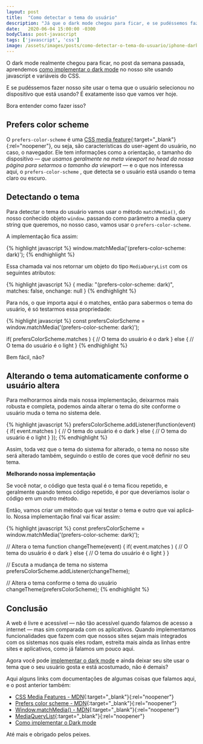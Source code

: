 ```yaml
---
layout: post
title:  "Como detectar o tema do usuário"
description: "Já que o dark mode chegou para ficar, e se pudéssemos fazer nosso site usar o tema que o usuário selecionou no dispositivo que está usando? É exatamente isso que vamos ver hoje."
date:   2020-06-04 15:00:00 -0300
bodyClass: post-javascript
tags: ['javascript', 'css']
image: /assets/images/posts/como-detectar-o-tema-do-usuario/iphone-dark-mode.jpg
---
```


O dark mode realmente chegou para ficar, no post da semana passada, aprendemos [como implementar o dark mode](https://evertonstrack.com.br/blog/como-implementar-dark-mode/) no nosso site usando javascript e variáveis do CSS.

E se pudéssemos fazer nosso site usar o tema que o usuário selecionou no dispositivo que está usando? É exatamente isso que vamos ver hoje.

Bora entender como fazer isso?

## Prefers color scheme

O `prefers-color-scheme` é uma [CSS media feature](https://developer.mozilla.org/en-US/docs/Web/CSS/Media_Queries/Using_media_queries#Media_features){:target="_blank"}{:rel="noopener"}, ou seja, são características do user-agent do usuário, no caso, o navegador. Ele tem informações como a orientação, o tamanho do dispositivo — *que usamos geralmente na meta viewport no head da nossa página para setarmos o tamanho da viewport —*  e o que nos interessa aqui, o `prefers-color-scheme` , que detecta se o usuário está usando o tema claro ou escuro.

## Detectando o tema

Para detectar o tema do usuário vamos usar o método `matchMedia()`, do nosso conhecido objeto `window`.  passando como parâmetro a media query string que queremos, no nosso caso, vamos usar o `prefers-color-scheme`.

A implementação fica assim:

{% highlight javascript %}
window.matchMedia('(prefers-color-scheme: dark)');
{% endhighlight %}

Essa chamada vai nos retornar um objeto do tipo `MediaQueryList` com os seguintes atributos:

{% highlight javascript %}
{
  media: "(prefers-color-scheme: dark)",
  matches: false,
  onchange: null
}
{% endhighlight %}

Para nós, o que importa aqui é o matches, então para sabermos o tema do usuário, é só testarmos essa propriedade:

{% highlight javascript %}
const prefersColorScheme = window.matchMedia('(prefers-color-scheme: dark)');

if( prefersColorScheme.matches ) {
  // O tema do usuário é o dark
} else {
  // O tema do usuário é o light
}
{% endhighlight %}

Bem fácil, não?

## Alterando o tema automaticamente conforme o usuário altera

Para melhorarmos ainda mais nossa implementação, deixarmos mais robusta e completa, podemos ainda alterar o tema do site conforme o usuário muda o tema no sistema dele.

{% highlight javascript %}
prefersColorScheme.addListener(function(event) {
  if( event.matches ) {
    // O tema do usuário é o dark
  } else {
    // O tema do usuário é o light
  }
});
{% endhighlight %}

Assim, toda vez que o tema do sistema for alterado, o tema no nosso site será alterado também, seguindo o estilo de cores que você definir no seu tema.

**Melhorando nossa implementação**

Se você notar, o código que testa qual é o tema ficou repetido, e geralmente quando temos código repetido, é por que deveríamos isolar o código em um outro método.

Então, vamos criar um método que vai testar o tema e outro que vai aplicá-lo. Nossa implementação final vai ficar assim:

{% highlight javascript %}
const prefersColorScheme = window.matchMedia('(prefers-color-scheme: dark)');

// Altera o tema
function changeTheme(event) {
  if( event.matches ) {
    // O tema do usuário é o dark
  } else {
    // O tema do usuário é o light
  }
}

// Escuta a mudança de tema no sistema
prefersColorScheme.addListener(changeTheme);

// Altera o tema conforme o tema do usuário
changeTheme(prefersColorScheme);
{% endhighlight %}

## Conclusão

A web é livre e acessível — não tão acessível quando falamos de acesso a internet — mas sim comparada com os aplicativos. Quando implementamos funcionalidades que fazem com que nossos sites sejam mais integrados com os sistemas nos quais eles rodam, estreita mais ainda as linhas entre sites e aplicativos, como já falamos um pouco aqui.

Agora você pode [implementar o dark mode](https://evertonstrack.com.br/blog/como-implementar-dark-mode/) e ainda deixar seu site usar o tema que o seu usuário gosta e está acostumado, não é demais?

Aqui alguns links com documentações de algumas coisas que falamos aqui, e o post anterior também:

- [CSS Media Features - MDN](https://developer.mozilla.org/en-US/docs/Web/CSS/Media_Queries/Using_media_queries#Media_features){:target="_blank"}{:rel="noopener"}
- [Prefers color scheme - MDN](https://developer.mozilla.org/pt-BR/docs/Web/CSS/@media/prefers-color-scheme){:target="_blank"}{:rel="noopener"}
- [Window.matchMedia() - MDN](https://developer.mozilla.org/en-US/docs/Web/API/Window/matchMedia){:target="_blank"}{:rel="noopener"}
- [MediaQueryList](https://developer.mozilla.org/en-US/docs/Web/API/MediaQueryList){:target="_blank"}{:rel="noopener"}
- [Como implementar o Dark mode](https://evertonstrack.com.br/blog/como-implementar-dark-mode/)

Até mais e obrigado pelos peixes.
